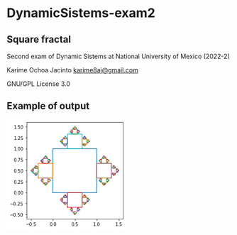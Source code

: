 # DynamicSistems-exam2
## Square fractal
Second exam of Dynamic Sistems at National University of Mexico (2022-2)

Karime Ochoa Jacinto karime8aj@gmail.com

GNU/GPL License 3.0
## Example of output
![Fractal](https://github.com/Kadkam8a/DynamicSistems-exam2/blob/main/examen.png)
